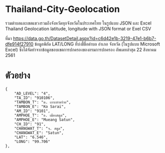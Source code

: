 # Thailand-City-Geolocation
รวมตำบลและเขตแขวงรวมถึงจังหวัดทุกจังหวัดในประเทศไทย ในรูปแบบ JSON  และ Excel 
Thailand Geolocation latitude, longitude with JSON format or Exel CSV

ที่มา https://data.go.th/DatasetDetail.aspx?id=c6d42e1b-3219-47e1-b6b7-dfe914f27910
ข้อมูลพิกัด  LAT/LONG ที่บ่งชี้ชื่อตำบล อำเภอ จังหวัด
(ในรูปแบบ Microsoft Excel) ซึ่งได้จัดทำจากข้อมูลขอบเขตการปกครองของกรมการปกครอง
อัพเดทล่าสุด 22 สิงหาคม 2561

# ตัวอย่าง

	{
		"AD_LEVEL": "4",
		"TA_ID": "910106",
		"TAMBON_T": "ต. เกาะสาหร่าย",
		"TAMBON_E": "Ko Sarai",
		"AM_ID": "9101",
		"AMPHOE_T": "อ. เมืองสตูล",
		"AMPHOE_E": "Mueang Satun",
		"CH_ID": "91",
		"CHANGWAT_T": "จ. สตูล",
		"CHANGWAT_E": "Satun",
		"LAT": "6.546",
		"LONG": "99.706"
	},

